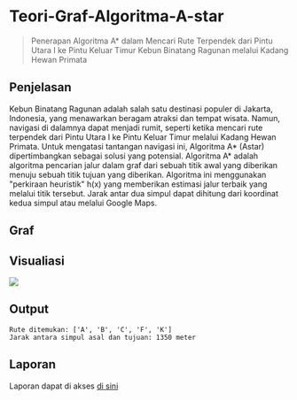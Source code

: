 # Teori-Graf-Algoritma-A-star
> Penerapan Algoritma A* dalam Mencari Rute Terpendek dari Pintu Utara I ke Pintu Keluar Timur Kebun Binatang Ragunan melalui Kadang Hewan Primata

## Penjelasan
Kebun Binatang Ragunan adalah salah satu destinasi populer di Jakarta, Indonesia, yang menawarkan beragam atraksi dan tempat wisata. Namun, navigasi di dalamnya dapat menjadi rumit, seperti ketika mencari rute terpendek dari Pintu Utara I ke Pintu Keluar Timur melalui Kadang Hewan Primata. Untuk mengatasi tantangan navigasi ini, Algoritma A* (Astar) dipertimbangkan sebagai solusi yang potensial. Algoritma A* adalah algoritma pencarian jalur dalam graf dari sebuah titik awal yang diberikan menuju sebuah titik tujuan yang diberikan. Algoritma ini menggunakan "perkiraan heuristik" h(x) yang memberikan estimasi jalur terbaik yang melalui titik tersebut. Jarak antar dua simpul dapat dihitung dari koordinat kedua simpul atau melalui Google Maps.

## Graf


## Visualiasi
![](https://github.com/gabymanroe/Teori-Graf-Algoritma-A-star/blob/main/Visualisasi.png)

## Output
```
Rute ditemukan: ['A', 'B', 'C', 'F', 'K']
Jarak antara simpul asal dan tujuan: 1350 meter
```

## Laporan
Laporan dapat di akses [di sini](https://github.com/gabymanroe/Teori-Graf-Algoritma-A-star/blob/main/Penerapan%20Algoritma%20A_%20dalam%20Mencari%20Rute%20Terpendek%20dari%20Pintu%20Utara%20I%20ke%20Pintu%20Keluar%20Timur%20Kebun%20Binatang%20Ragunan%20melalui%20Kadang%20Hewan%20Primata.pdf)
